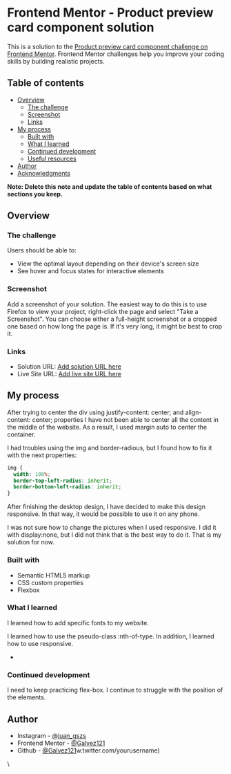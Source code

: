 # Frontend Mentor - Product preview card component solution

This is a solution to the [Product preview card component challenge on Frontend Mentor](https://www.frontendmentor.io/challenges/product-preview-card-component-GO7UmttRfa). Frontend Mentor challenges help you improve your coding skills by building realistic projects.

## Table of contents

- [Overview](#overview)
  - [The challenge](#the-challenge)
  - [Screenshot](#screenshot)
  - [Links](#links)
- [My process](#my-process)
  - [Built with](#built-with)
  - [What I learned](#what-i-learned)
  - [Continued development](#continued-development)
  - [Useful resources](#useful-resources)
- [Author](#author)
- [Acknowledgments](#acknowledgments)

**Note: Delete this note and update the table of contents based on what sections you keep.**

## Overview

### The challenge

Users should be able to:

- View the optimal layout depending on their device's screen size
- See hover and focus states for interactive elements

### Screenshot

Add a screenshot of your solution. The easiest way to do this is to use Firefox to view your project, right-click the page and select "Take a Screenshot". You can choose either a full-height screenshot or a cropped one based on how long the page is. If it's very long, it might be best to crop it.

### Links

- Solution URL: [Add solution URL here](https://your-solution-url.com)
- Live Site URL: [Add live site URL here](https://your-live-site-url.com)

## My process

After trying to center the div using justify-content: center; and align-content: center; properties I have not been able to center all the content in the middle of the website. As a result, I used margin auto to center the container.

I had troubles using the img and border-radious, but I found how to fix it with the next properties:

```css
img {
  width: 100%;
  border-top-left-radius: inherit;
  border-bottom-left-radius: inherit;
}
```

After finishing the desktop design, I have decided to make this design responsive. In that way, it would be possible to use it on any phone.

I was not sure how to change the pictures when I used responsive. I did it with display:none, but I did not think that is the best way to do it. That is my solution for now.

### Built with

- Semantic HTML5 markup
- CSS custom properties
- Flexbox

### What I learned

I learned how to add specific fonts to my website.

I learned how to use the pseudo-class :nth-of-type. In addition, I learned how to use responsive.

-

### Continued development

I need to keep practicing flex-box.
I continue to struggle with the position of the elements.

## Author

- Instagram - [@juan_gszs](https://www.instagram.com/juan_gszs/)
- Frontend Mentor - [@Galvez121](https://www.frontendmentor.io/profile/Galvez121)
- Github - [@Galvez121](https://github.com/Galvez121)w.twitter.com/yourusername)

\
